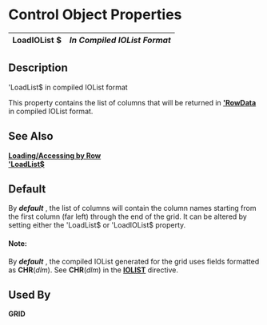 # Control Object Properties

**LoadIOList $** |  **_In Compiled IOList Format_**  
---|---  
  
## Description

'LoadList$ in compiled IOList format

This property contains the list of columns that will be returned in **['RowData](rowdata_.md)** in compiled IOList format.

## See Also

[**Loading/Accessing by Row**](../control_object_properties/grid_by_row.md)  
[**'LoadList$**](loadlist_.md)

## Default

By **_default_** , the list of columns will contain the column names starting from the first column (far left) through the end of the grid. It can be altered by setting either the 'LoadList$ or 'LoadIOList$ property.

#### **Note:**  
By **_default_** , the compiled IOList generated for the grid uses fields formatted as **CHR**(_dlm_). See **CHR**(_dlm_) in the **[IOLIST](../directives/iolist.htm#Mark2)** directive.

## Used By 

**GRID**
